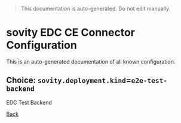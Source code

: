 > This documentation is auto-generated. Do not edit manually.

# sovity EDC CE Connector Configuration

This is an auto-generated documentation of all known configuration.

## Choice: `sovity.deployment.kind`=`e2e-test-backend`

EDC Test Backend

[Back](../README.md)

